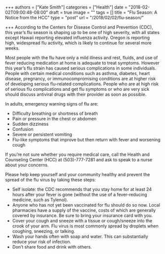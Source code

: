 +++
authors = ["Kate Smith"]
categories = ["Health"]
date = "2018-02-02T09:00:48-08:00"
draft = true
image = ""
tags = []
title = "Flu Season: A Notice from the HCC"
type = "post"
url = "/2018/02/02/flu-season/"

+++
According to the Centers for Disease Control and Prevention (CDC), this year’s flu season is shaping up to be one of high severity, with all states except Hawaii reporting elevated influenza activity. Oregon is reporting high, widespread flu activity, which is likely to continue for several more weeks.

Most people with the flu have only a mild illness and rest, fluids, and use of fever reducing medication at home is adequate to treat symptoms. However this year’s flu strain has caused serious complications in some individuals. People with certain medical conditions such as asthma, diabetes, heart disease, pregnancy, or immunocompromising conditions are at higher risk of developing serious flu-related complications. People who are at high risk of serious flu complications and get flu symptoms or who are very sick should discuss antiviral drugs with their provider as soon as possible.

In adults, emergency warning signs of flu are:

* Difficulty breathing or shortness of breath
* Pain or pressure in the chest or abdomen
* Sudden dizziness
* Confusion
* Severe or persistent vomiting
* Flu-like symptoms that improve but then return with fever and worsening cough

If you’re not sure whether you require medical care, call the Health and Counseling Center (HCC) at (503)-777-7281 and ask to speak to a nurse about your concerns.

Please help keep yourself and your community healthy and prevent the spread of the flu virus by taking these steps:

* Self isolate: the CDC recommends that you stay home for at least 24 hours after your fever is gone (without the use of a fever-reducing medicine, such as Tylenol).
* Anyone who has not yet been vaccinated for flu should do so now. Local pharmacies have a supply of the vaccine, costs of which are generally covered by insurance. Be sure to bring your insurance card with you.
* Cover your cough and sneeze with a tissue or cough/sneeze into the crook of your arm. Flu virus is most commonly spread by droplets when coughing, sneezing, or talking.
* Wash your hands often with soap and water. This can substantially reduce your risk of infection.
* Don’t share food and drink with others.